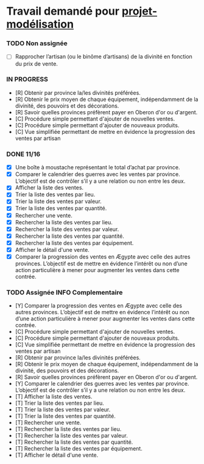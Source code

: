 # Travail demandé pour [projet-modélisation](https://github.com/Sacrezar/Projet_Modelisation_A1)

### TODO Non assignée
- [ ] Rapprocher l’artisan (ou le binôme d’artisans) de la divinité en fonction du prix de vente.

### IN PROGRESS
- [R] Obtenir par province la/les divinités préférées.
- [R] Obtenir le prix moyen de chaque équipement, indépendamment de la divinité, des pouvoirs et des décorations.
- [R] Savoir quelles provinces préfèrent payer en Oberon d'or ou d'argent.
- [C] Procédure simple permettant d'ajouter de nouvelles ventes.
- [C] Procédure simple permettant d'ajouter de nouveaux produits. 
- [C] Vue simplifiée permettant de mettre en évidence la progression des ventes par artisan

### DONE 11/16
- [x] Une boîte à moustache représentant le total d’achat par province.
- [x] Comparer le calendrier des guerres avec les ventes par province. L’objectif est de contrôler s’il y a une relation ou non entre les deux.
- [x] Afficher la liste des ventes.
- [x] Trier la liste des ventes par lieu.
- [x] Trier la liste des ventes par valeur.
- [x] Trier la liste des ventes par quantité.
- [x] Rechercher une vente.
- [x] Rechercher la liste des ventes par lieu.
- [x] Rechercher la liste des ventes par valeur.
- [x] Rechercher la liste des ventes par quantité.
- [x] Rechercher la liste des ventes par équipement.
- [x] Afficher le détail d'une vente.
- [x] Comparer la progression des ventes en Ægypte avec celle des autres provinces. L’objectif est de mettre en évidence l’intérêt ou non d’une action particulière à mener pour augmenter les ventes dans cette contrée.

### TODO Assignée INFO Complementaire
- [Y] Comparer la progression des ventes en Ægypte avec celle des autres provinces. L’objectif est de mettre en évidence l’intérêt ou non d’une action particulière à mener pour augmenter les ventes dans cette contrée.
- [C] Procédure simple permettant d'ajouter de nouvelles ventes.
- [C] Procédure simple permettant d'ajouter de nouveaux produits. 
- [C] Vue simplifiée permettant de mettre en évidence la progression des ventes par artisan
- [R] Obtenir par province la/les divinités préférées.
- [R] Obtenir le prix moyen de chaque équipement, indépendamment de la divinité, des pouvoirs et des décorations.
- [R] Savoir quelles provinces préfèrent payer en Oberon d'or ou d'argent.
- [Y] Comparer le calendrier des guerres avec les ventes par province. L’objectif est de contrôler s’il y a une relation ou non entre les deux.
- [T] Afficher la liste des ventes.
- [T] Trier la liste des ventes par lieu.
- [T] Trier la liste des ventes par valeur.
- [T] Trier la liste des ventes par quantité.
- [T] Rechercher une vente.
- [T] Rechercher la liste des ventes par lieu.
- [T] Rechercher la liste des ventes par valeur.
- [T] Rechercher la liste des ventes par quantité.
- [T] Rechercher la liste des ventes par équipement.
- [T] Afficher le détail d'une vente. 
